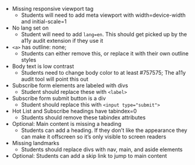 
- Missing responsive viewport tag
  - Students will need to add meta viewport with width=device-width and initial-scale=1
- No lang set on <html>
  - Student will need to add `lang=en`. This should get picked up by the a11y audit extension if they use it
- `<a>` has outline: none;
  - Students can either remove this, or replace it with their own outline styles
- Body text is low contrast
  - Students need to change body color to at least #757575; The a11y audit tool will point this out
- Subscribe form elements are labeled with divs
  - Student should replace these with `<label>`
- Subscribe form submit button is a div
  - Student should replace this with `<input type="submit">`
- Hot List and Subscribe headings have tabindex=0
  - Students should remove these tabindex attributes
- Optional: Main content is missing a heading
  - Students can add a heading. If they don’t like the appearance they can make it offscreen so it’s only visible to screen readers
- Missing landmarks
  - Students should replace divs with nav, main, and aside elements
- Optional: Students can add a skip link to jump to main content
